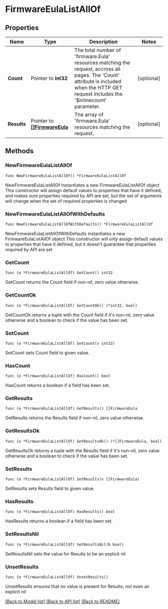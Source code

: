 # FirmwareEulaListAllOf

## Properties

Name | Type | Description | Notes
------------ | ------------- | ------------- | -------------
**Count** | Pointer to **int32** | The total number of &#39;firmware.Eula&#39; resources matching the request, accross all pages. The &#39;Count&#39; attribute is included when the HTTP GET request includes the &#39;$inlinecount&#39; parameter. | [optional] 
**Results** | Pointer to [**[]FirmwareEula**](firmware.Eula.md) | The array of &#39;firmware.Eula&#39; resources matching the request. | [optional] 

## Methods

### NewFirmwareEulaListAllOf

`func NewFirmwareEulaListAllOf() *FirmwareEulaListAllOf`

NewFirmwareEulaListAllOf instantiates a new FirmwareEulaListAllOf object
This constructor will assign default values to properties that have it defined,
and makes sure properties required by API are set, but the set of arguments
will change when the set of required properties is changed

### NewFirmwareEulaListAllOfWithDefaults

`func NewFirmwareEulaListAllOfWithDefaults() *FirmwareEulaListAllOf`

NewFirmwareEulaListAllOfWithDefaults instantiates a new FirmwareEulaListAllOf object
This constructor will only assign default values to properties that have it defined,
but it doesn't guarantee that properties required by API are set

### GetCount

`func (o *FirmwareEulaListAllOf) GetCount() int32`

GetCount returns the Count field if non-nil, zero value otherwise.

### GetCountOk

`func (o *FirmwareEulaListAllOf) GetCountOk() (*int32, bool)`

GetCountOk returns a tuple with the Count field if it's non-nil, zero value otherwise
and a boolean to check if the value has been set.

### SetCount

`func (o *FirmwareEulaListAllOf) SetCount(v int32)`

SetCount sets Count field to given value.

### HasCount

`func (o *FirmwareEulaListAllOf) HasCount() bool`

HasCount returns a boolean if a field has been set.

### GetResults

`func (o *FirmwareEulaListAllOf) GetResults() []FirmwareEula`

GetResults returns the Results field if non-nil, zero value otherwise.

### GetResultsOk

`func (o *FirmwareEulaListAllOf) GetResultsOk() (*[]FirmwareEula, bool)`

GetResultsOk returns a tuple with the Results field if it's non-nil, zero value otherwise
and a boolean to check if the value has been set.

### SetResults

`func (o *FirmwareEulaListAllOf) SetResults(v []FirmwareEula)`

SetResults sets Results field to given value.

### HasResults

`func (o *FirmwareEulaListAllOf) HasResults() bool`

HasResults returns a boolean if a field has been set.

### SetResultsNil

`func (o *FirmwareEulaListAllOf) SetResultsNil(b bool)`

 SetResultsNil sets the value for Results to be an explicit nil

### UnsetResults
`func (o *FirmwareEulaListAllOf) UnsetResults()`

UnsetResults ensures that no value is present for Results, not even an explicit nil

[[Back to Model list]](../README.md#documentation-for-models) [[Back to API list]](../README.md#documentation-for-api-endpoints) [[Back to README]](../README.md)


